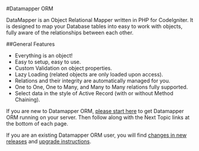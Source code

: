 #Datamapper ORM

DataMapper is an Object Relational Mapper written in PHP for CodeIgniter. It is designed to map your Database tables into easy to work with objects, fully aware of the relationships between each other.

##General Features

 * Everything is an object!
 * Easy to setup, easy to use.
 * Custom Validation on object properties.
 * Lazy Loading (related objects are only loaded upon access).
 * Relations and their integrity are automatically managed for you.
 * One to One, One to Many, and Many to Many relations fully supported.
 * Select data in the style of Active Record (with or without Method Chaining).

If you are new to Datamapper ORM, [please start here](http://datamapper.wanwizard.eu/pages/requirements.html) to get Datamapper ORM running on your server. Then follow along with the Next Topic links at the bottom of each page.

If you are an existing Datamapper ORM user, you will find [changes in new releases](http://datamapper.wanwizard.eu/pages/changelog.html) and [upgrade instructions](http://datamapper.wanwizard.eu/pages/upgrade.html).
